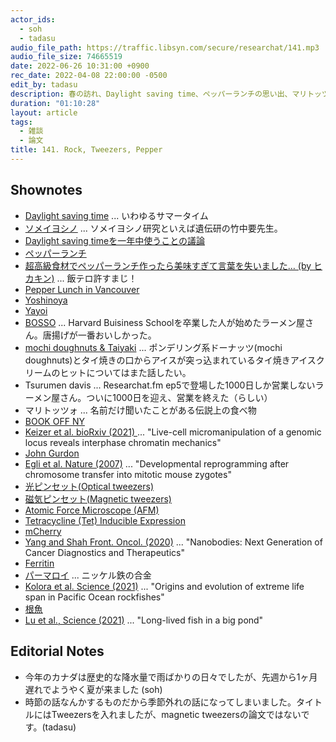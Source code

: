 ```yaml
---
actor_ids:
  - soh
  - tadasu
audio_file_path: https://traffic.libsyn.com/secure/researchat/141.mp3 
audio_file_size: 74665519
date: 2022-06-26 10:31:00 +0900
rec_date: 2022-04-08 22:00:00 -0500
edit_by: tadasu
description: 春の訪れ、Daylight saving time、ペッパーランチの思い出、マリトッツォって何、磁力を使って生きた細胞の中のクロマチンを動かす論文、種間で寿命のばらつきが非常に大きい(11-200歳)根魚のゲノム解析論文について話しました。
duration: "01:10:28"
layout: article
tags:
  - 雑談
  - 論文
title: 141. Rock, Tweezers, Pepper
---
```


## Shownotes
- [Daylight saving time](https://en.wikipedia.org/wiki/Daylight_saving_time) ... いわゆるサマータイム
- [ソメイヨシノ](https://ja.wikipedia.org/wiki/%E3%82%BD%E3%83%A1%E3%82%A4%E3%83%A8%E3%82%B7%E3%83%8E) ... ソメイヨシノ研究といえば遺伝研の竹中要先生。
- [Daylight saving timeを一年中使うことの議論](https://www.nbcchicago.com/news/local/after-senate-passes-permanent-daylight-saving-time-bill-where-does-house-stand/2804188/)
- [ペッパーランチ](https://pepperlunch.com/)
- [超高級食材でペッパーランチ作ったら美味すぎて言葉を失いました… (by ヒカキン)](https://www.youtube.com/watch?v=3qCcZ_WrHPs&ab_channel=HikakinTV) ... 飯テロ許すまじ！
- [Pepper Lunch in Vancouver](https://www.pepperlunch.com/world/canada/8206.html)
- [Yoshinoya](https://www.yoshinoyaamerica.com/)
- [Yayoi](https://www.yayoiken.com/en/)
- [BOSSO](https://boston.eater.com/2022/3/24/22989248/bosso-ramen-tavern-harvard-square-cambridge-opens) ... Harvard Buisiness Schoolを卒業した人が始めたラーメン屋さん。唐揚げが一番おいしかった。
- [mochi doughnuts & Taiyaki](https://www.boston.com/community/food/taiyaki-nyc-ice-cream-shop-will-expand-to-harvard-square/) ... ポンデリング系ドーナッツ(mochi doughnuts)とタイ焼きの口からアイスが突っ込まれているタイ焼きアイスクリームのヒットについてはまた話したい。
- Tsurumen davis ... Researchat.fm ep5で登場した1000日しか営業しないラーメン屋さん。ついに1000日を迎え、営業を終えた（らしい）
- マリトッツォ ... 名前だけ聞いたことがある伝説上の食べ物
- [BOOK OFF NY](https://www.bookoffusa.com/bookoff-49-w-45th-ny-store/)
- [Keizer et al. bioRxiv (2021) ](https://www.biorxiv.org/content/10.1101/2021.04.20.439763v1) ... "Live-cell micromanipulation of a genomic locus reveals interphase chromatin mechanics"
- [John Gurdon](https://en.wikipedia.org/wiki/John_Gurdon)
- [Egli et al. Nature (2007)](https://pubmed.ncbi.nlm.nih.gov/17554301/) ... "Developmental reprogramming after chromosome transfer into mitotic mouse zygotes"
- [光ピンセット(Optical tweezers)](https://ja.wikipedia.org/wiki/%E5%85%89%E3%83%94%E3%83%B3%E3%82%BB%E3%83%83%E3%83%88)
- [磁気ピンセット(Magnetic tweezers)](https://en.wikipedia.org/wiki/Magnetic_tweezers)
- [Atomic Force Microscope (AFM)](https://en.wikipedia.org/wiki/Atomic_force_microscopy)
- [Tetracycline (Tet) Inducible Expression](https://www.addgene.org/collections/tetracycline/)
- [mCherry](https://www.fpbase.org/protein/mcherry/)
- [Yang and Shah Front. Oncol. (2020)](https://www.frontiersin.org/articles/10.3389/fonc.2020.01182/full) ... "Nanobodies: Next Generation of Cancer Diagnostics and Therapeutics"
- [Ferritin](https://en.wikipedia.org/wiki/Ferritin)
- [パーマロイ](https://ja.wikipedia.org/wiki/%E3%83%91%E3%83%BC%E3%83%9E%E3%83%AD%E3%82%A4) ... ニッケル鉄の合金
- [Kolora et al. Science (2021)](https://www.science.org/doi/10.1126/science.abg5332) ... "Origins and evolution of extreme life span in Pacific Ocean rockfishes"
- [根魚](https://ja.wikipedia.org/wiki/%E6%A0%B9%E9%AD%9A)
- [Lu et al., Science (2021)](https://www.science.org/doi/10.1126/science.abm3392) ... "Long-lived fish in a big pond"

## Editorial Notes
- 今年のカナダは歴史的な降水量で雨ばかりの日々でしたが、先週から1ヶ月遅れでようやく夏が来ました (soh)
- 時節の話なんかするものだから季節外れの話になってしまいました。タイトルにはTweezersを入れましたが、magnetic tweezersの論文ではないです。(tadasu)
